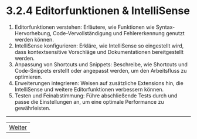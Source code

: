 # 3.2.4 Editorfunktionen & IntelliSense

1. Editorfunktionen verstehen: Erläutere, wie Funktionen wie Syntax-Hervorhebung, Code-Vervollständigung und Fehlererkennung genutzt werden können.
2. IntelliSense konfigurieren: Erkläre, wie IntelliSense so eingestellt wird, dass kontextsensitive Vorschläge und Dokumentationen bereitgestellt werden.
3. Anpassung von Shortcuts und Snippets: Beschreibe, wie Shortcuts und Code-Snippets erstellt oder angepasst werden, um den Arbeitsfluss zu optimieren.
4. Erweiterungen integrieren: Weisen auf zusätzliche Extensions hin, die IntelliSense und weitere Editorfunktionen verbessern können.
5. Testen und Feinabstimmung: Führe abschließende Tests durch und passe die Einstellungen an, um eine optimale Performance zu gewährleisten.

---

| |
| --- |
| [Weiter](/docs/3/2/5/README.md) |
